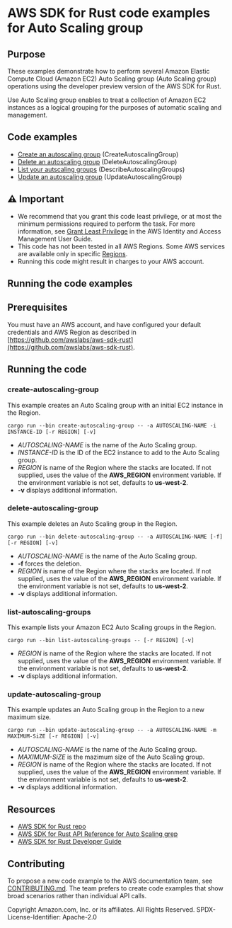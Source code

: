 # AWS SDK for Rust code examples for Auto Scaling group

## Purpose

These examples demonstrate how to perform several Amazon Elastic Compute Cloud (Amazon EC2) Auto Scaling group (Auto Scaling group) operations using the developer preview version of the AWS SDK for Rust.

Use Auto Scaling group enables to treat a collection of Amazon EC2 instances as a logical grouping for the purposes of automatic scaling and management.

## Code examples

- [Create an autoscaling group](src/bin/create-autoscaling-group.rs) (CreateAutoscalingGroup)
- [Delete an autoscaling group](src/bin/delete-autoscaling-group.rs) (DeleteAutoscalingGroup)
- [List your autscaling groups](src/bin/list-autoscaling-groups.rs) (DescribeAutoscalingGroups)
- [Update an autoscaling group](src/bin/update-autoscaling-group.rs) (UpdateAutoscalingGroup) 

## ⚠ Important

- We recommend that you grant this code least privilege, 
  or at most the minimum permissions required to perform the task.
  For more information, see
  [Grant Least Privilege](https://docs.aws.amazon.com/IAM/latest/UserGuide/best-practices.html#grant-least-privilege)
  in the AWS Identity and Access Management User Guide.
- This code has not been tested in all AWS Regions.
  Some AWS services are available only in specific
  [Regions](https://aws.amazon.com/about-aws/global-infrastructure/regional-product-services).
- Running this code might result in charges to your AWS account.

## Running the code examples

## Prerequisites

You must have an AWS account, and have configured your default credentials and AWS Region as described in [https://github.com/awslabs/aws-sdk-rust](https://github.com/awslabs/aws-sdk-rust).

## Running the code

### create-autoscaling-group

This example creates an Auto Scaling group with an initial EC2 instance in the Region.

`cargo run --bin create-autoscaling-group -- -a AUTOSCALING-NAME -i INSTANCE-ID [-r REGION] [-v]`

- _AUTOSCALING-NAME_ is the name of the Auto Scaling group.
- _INSTANCE-ID_ is the ID of the EC2 instance to add to the Auto Scaling group.
- _REGION_ is name of the Region where the stacks are located.
  If not supplied, uses the value of the __AWS_REGION__ environment variable.
  If the environment variable is not set, defaults to __us-west-2__.
- __-v__ displays additional information.

### delete-autoscaling-group

This example deletes an Auto Scaling group in the Region.

`cargo run --bin delete-autoscaling-group -- -a AUTOSCALING-NAME [-f] [-r REGION] [-v]`

- _AUTOSCALING-NAME_ is the name of the Auto Scaling group.
- __-f__ forces the deletion.
- _REGION_ is name of the Region where the stacks are located.
  If not supplied, uses the value of the __AWS_REGION__ environment variable.
  If the environment variable is not set, defaults to __us-west-2__.
- __-v__ displays additional information.

### list-autoscaling-groups

This example lists your Amazon EC2 Auto Scaling groups in the Region.

`cargo run --bin list-autoscaling-groups -- [-r REGION] [-v]`

- _REGION_ is name of the Region where the stacks are located.
  If not supplied, uses the value of the __AWS_REGION__ environment variable.
  If the environment variable is not set, defaults to __us-west-2__.
- __-v__ displays additional information.

### update-autoscaling-group

This example updates an Auto Scaling group in the Region to a new maximum size.

`cargo run --bin update-autoscaling-group -- -a AUTOSCALING-NAME -m MAXIMUM-SiZE [-r REGION] [-v]`

- _AUTOSCALING-NAME_ is the name of the Auto Scaling group.
- _MAXIMUM-SiZE_ is the mazimum size of the Auto Scaling group.
- _REGION_ is name of the Region where the stacks are located.
  If not supplied, uses the value of the __AWS_REGION__ environment variable.
  If the environment variable is not set, defaults to __us-west-2__.
- __-v__ displays additional information.

## Resources

- [AWS SDK for Rust repo](https://github.com/awslabs/aws-sdk-rust)
- [AWS SDK for Rust API Reference for Auto Scaling grep](https://docs.rs/aws-sdk-autoscaling)
- [AWS SDK for Rust Developer Guide](https://docs.aws.amazon.com/sdk-for-rust/latest/dg)

## Contributing

To propose a new code example to the AWS documentation team, 
see [CONTRIBUTING.md](https://github.com/awsdocs/aws-doc-sdk-examples/blob/master/CONTRIBUTING.md). 
The team prefers to create code examples that show broad scenarios rather than individual API calls.

Copyright Amazon.com, Inc. or its affiliates. All Rights Reserved. SPDX-License-Identifier: Apache-2.0
